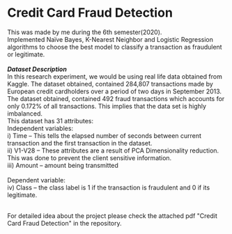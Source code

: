 # Credit Card Fraud Detection
This was made by me during the 6th semester(2020).<br>
Implemented Naïve Bayes, K-Nearest Neighbor and Logistic Regression algorithms to choose the best model to classify a transaction as fraudulent or legitimate.<br><br>
***Dataset Description***<br>
In this research experiment, we would be using real life data obtained from Kaggle. The dataset obtained, contained 284,807 transactions made by European credit cardholders over
a period of two days in September 2013. The dataset obtained, contained 492 fraud transactions which accounts for only 0.172% of all transactions. This implies that the data set is highly imbalanced.<br>
This dataset has 31 attributes:<br>
Independent variables:<br>
i) Time – This tells the elapsed number of seconds between current transaction and the first
transaction in the dataset.<br>
ii) V1-V28 – These attributes are a result of PCA Dimensionality reduction. This was done to
prevent the client sensitive information.<br>
iii) Amount – amount being transmitted<br><br>
Dependent variable:<br>
iv) Class – the class label is 1 if the transaction is fraudulent and 0 if its legitimate.<br><br>

For detailed idea about the project please check the attached pdf "Credit Card Fraud Detection" in the repository.
